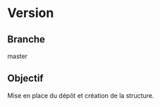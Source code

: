 Version
=======

Branche
-------
master

Objectif
--------
Mise en place du dépôt et création de la structure.

